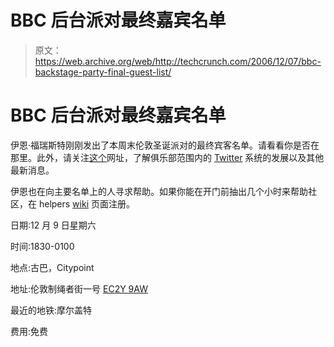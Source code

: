 # BBC 后台派对最终嘉宾名单

> 原文：<https://web.archive.org/web/http://techcrunch.com/2006/12/07/bbc-backstage-party-final-guest-list/>

# BBC 后台派对最终嘉宾名单

伊恩·福瑞斯特刚刚发出了本周末伦敦圣诞派对的最终宾客名单。请看看你是否在那里。此外，请关注[这个](https://web.archive.org/web/20130627212642/http://backstage.bbc.co.uk/news/archives/2006/12/bbc_backstage_l.html)网址，了解俱乐部范围内的 [Twitter](https://web.archive.org/web/20130627212642/http://www.twitter.com/) 系统的发展以及其他最新消息。

伊恩也在向主要名单上的人寻求帮助。如果你能在开门前抽出几个小时来帮助社区，在 helpers [wiki](https://web.archive.org/web/20130627212642/http://cubicgarden.pbwiki.com/Helpers-for-BBC-Backstage-Bash) 页面注册。

日期:12 月 9 日星期六

时间:1830-0100

地点:古巴，Citypoint

地址:伦敦制绳者街一号 [EC2Y 9AW](https://web.archive.org/web/20130627212642/http://maps.google.co.uk/maps?f=q&hl=en&q=EC2Y+9AW&ie=UTF8&z=17&ll=51.519185,-0.088373&spn=0.00454,0.010911&om=1&iwloc=addr)

最近的地铁:摩尔盖特

费用:免费